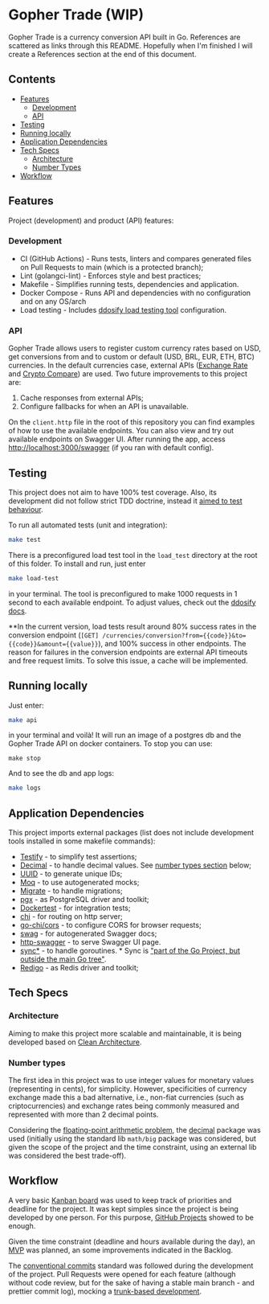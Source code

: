 # Gopher Trade (WIP)

Gopher Trade is a currency conversion API built in Go. References are scattered as links through this README. Hopefully when I'm finished I will create a References section at the end of this document.

## Contents

* [Features](#features)
  * [Development](#development)
  * [API](#api)
* [Testing](#testing)
* [Running locally](#running-locally)
* [Application Dependencies](#application-dependencies)
* [Tech Specs](#tech-specs)
  * [Architecture](#architecture)
  * [Number Types](#number-types)
* [Workflow](#workflow)

## Features

Project (development) and product (API) features:

### Development

* CI (GitHub Actions) - Runs tests, linters and compares generated files on Pull Requests to main (which is a protected branch);
* Lint (golangci-lint) - Enforces style and best practices;
* Makefile - Simplifies running tests, dependencies and application.
* Docker Compose - Runs API and dependencies with no configuration and on any OS/arch
* Load testing - Includes [ddosify load testing tool](https://github.com/ddosify/ddosify) configuration.

### API

Gopher Trade allows users to register custom currency rates based on USD, get conversions from and to custom or default (USD, BRL, EUR, ETH, BTC) currencies. In the default currencies case, external APIs ([Exchange Rate](https://exchangerate.host/) and [Crypto Compare](https://www.cryptocompare.com/)) are used.
Two future improvements to this project are:

1. Cache responses from external APIs;
2. Configure fallbacks for when an API is unavailable.

On the `client.http` file in the root of this repository you can find examples of how to use the available endpoints. You can also view and try out available endpoints on Swagger UI. After running the app, access <http://localhost:3000/swagger> (if you ran with default config).

## Testing

This project does not aim to have 100% test coverage. Also, its development did not follow strict TDD doctrine, instead it [aimed to test behaviour](https://dave.cheney.net/paste/absolute-unit-test-london-gophers.pdf).

To run all automated tests (unit and integration):

```bash
make test
```

There is a preconfigured load test tool in the `load_test` directory at the root of this folder. To install and run, just enter

```bash
make load-test
```

in your terminal. The tool is preconfigured to make 1000 requests in 1 second to each available endpoint. To adjust values, check out the [ddosify docs](https://github.com/ddosify/ddosify).

**In the current version, load tests result around 80% success rates in the conversion endpoint (`[GET] /currencies/conversion?from={{code}}&to={{code}}&amount={{value}}`), and 100% success in other endpoints. The reason for failures in the conversion endpoints are external API timeouts and free request limits. To solve this issue, a cache will be implemented.

## Running locally

Just enter:

```bash
make api
```

in your terminal and voilà! It will run an image of a postgres db and the Gopher Trade API on docker containers. To stop you can use:

```bach
make stop
```

And to see the db and app logs:

```bash
make logs
```

## Application Dependencies

This project imports external packages (list does not include development tools installed in some makefile commands):

* [Testify](https://github.com/stretchr/testify) - to simplify test assertions;
* [Decimal](https://github.com/shopspring/decimal) - to handle decimal values. See [number types section](#number-types) below;
* [UUID](https://github.com/google/uuid) - to generate unique IDs;
* [Moq](https://github.com/matryer/moq) - to use autogenerated mocks;
* [Migrate](https://github.com/golang-migrate/migrate) - to handle migrations;
* [pgx](https://github.com/jackc/pgx) - as PostgreSQL driver and toolkit;
* [Dockertest](https://github.com/ory/dockertest) - for integration tests;
* [chi](https://github.com/go-chi/chi) - for routing on http server;
* [go-chi/cors](https://github.com/go-chi/cors) - to configure CORS for browser requests;
* [swag](https://github.com/swaggo/swag) - for autogenerated Swagger docs;
* [http-swagger](https://github.com/swaggo/http-swagger) - to serve Swagger UI page.
* [sync*](https://golang.org/x/sync) - to handle goroutines. * Sync is ["part of the Go Project, but outside the main Go tree"](https://pkg.go.dev/golang.org/x).
* [Redigo](https://github.com/gomodule/redigo) - as Redis driver and toolkit;

## Tech Specs

### Architecture

Aiming to make this project more scalable and maintainable, it is being developed based on [Clean Architecture](https://blog.cleancoder.com/uncle-bob/2012/08/13/the-clean-architecture.html).

### Number types

The first idea in this project was to use integer values for monetary values (representing in cents), for simplicity. However, specificities of currency exchange made this a bad alternative, i.e., non-fiat currencies (such as criptocurrencies) and exchange rates being commonly measured and represented with more than 2 decimal points.

Considering the [floating-point arithmetic problem](https://floating-point-gui.de/), the [decimal](https://pkg.go.dev/github.com/shopspring/decimal) package was used (initially using the standard lib `math/big` package was considered, but given the scope of the project and the time constraint, using an external lib was considered the best trade-off).

## Workflow

A very basic [Kanban board](https://www.atlassian.com/agile/kanban/boards) was used to keep track of priorities and deadline for the project. It was kept simples since the project is being developed by one person. For this purpose, [GitHub Projects](https://docs.github.com/en/issues/planning-and-tracking-with-projects) showed to be enough.

Given the time constraint (deadline and hours available during the day), an [MVP](https://www.productplan.com/glossary/minimum-viable-product/#:~:text=A%20minimum%20viable%20product%2C%20or,iterate%20and%20improve%20the%20product.) was planned, an some improvements indicated in the Backlog.

The [conventional commits](https://www.conventionalcommits.org/en/v1.0.0/) standard was followed during the development of the project. Pull Requests were opened for each feature (although without code review, but for the sake of having a stable main branch - and prettier commit log), mocking a [trunk-based development](https://www.atlassian.com/continuous-delivery/continuous-integration/trunk-based-development).
